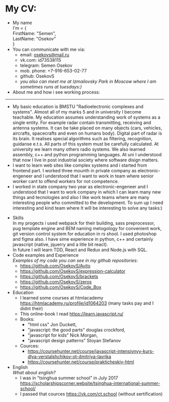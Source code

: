 My CV:  
========================
* My name  
   I'm = {  
   FirstName: "Semen",  
   LastName: "Osekov"  
   }  
* You can communicate with me via:  
   * email: osekovs@mail.ru
   * vk.com: id73538115
   * telegram: Semen Osekov
   * mob. phone: +7-916-653-02-77
   * github: OsekovS  
   * _you also can meet me at Izmailovsky Park in Moscow where I am sometimes runs at tuesdays:)_  
* About me and how i see working process:
-----------------------------------------
   * My basic education is BMSTU "Radioelectronic complexes and systems". Almost all of my marks 5 and in university I become teachable.
      My education assumes understanding work of systems as a single entity. For example radar contain transmitting, receiving and
      antenna systems. It can be take placed on many objects (cars, vehicles, aircrafts, spacecrafts and even on humans body). 
      Digital part of radar is its brain. It realises special algorithms such as filtering, recognition, guidanse e.t.s. 
      All parts of this system must be carefully calculated. At university we learn many others radio systems. We also learned assembly,
      c++ and python programming languages. At uni I understood that now I live in post industrial society where software disign          matters.
   * I want to learn web sites like complex systems and i started from frontend part.
   I worked three mounth in private company as electronic-engeneer and I understood that I want to work in team where senior worker cant 
   to offend workers for not competence.
   * I worked in state company two year as electronic-engeneer and I understood that I want to work company in which I can learn many
   new things and tecnologies and also I like work teams where are many interesting people who committed to the development. 
   To sum up I need interesting and kind team where It will be interesting to solve any tasks:) <p>
 * Skills  
    In my progects i used webpack for their building, sass preprocessor, pug template engine and BEM naming metogology for convenient       work,    git version control system for education in rs shool. I used photoshop and figma also. I have sime experience in python,       c++ and certainly javascript (native, jquerry and a litle bit react).  
    In future I will learn TDD, React and Redux and Node.js with SQL.
 * Code examples and Experience  
    _Examples of my code you can see in my github repositories:_    
    * https://github.com/OsekovS/Avito
    * https://github.com/OsekovS/expression-calculator
    * https://github.com/OsekovS/brackets
    * https://github.com/OsekovS/zeros
    * https://github.com/OsekovS/Code_Box
 * Education  
    * I learned some courses at htmlacademy https://htmlacademy.ru/profile/id1064203 (many tasks pay and I didnt their)
    * This online-book I read https://learn.javascript.ru/
    * Books: 
      * "html css" Jon Duckett,
      * "javascript: the good parts" douglas crockford, 
      * "javascript for kids" Nick Morgan,
      * "javascript design patterns" Stoyan Stefanov
    * Cources:
      * https://coursehunter.net/course/javascript-intensivnyy-kurs-dlya-verstalshchikov-ot-dmitriya-lavrika
      * https://coursehunter.net/course/prakticheskiy-html
 * English  
      _What about english?_  
      * I was in "tsinghua summer school" in July 2017
      https://scholarshipscorner.website/tsinghua-international-summer-school/
      * I passed that cources https://vk.com/ct.school (without sertification)
